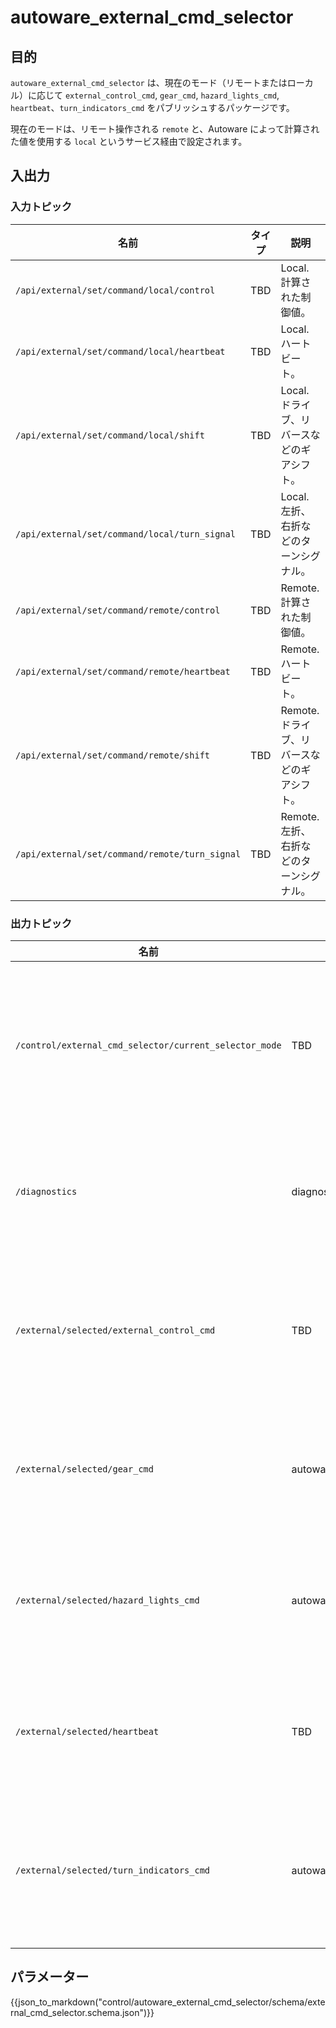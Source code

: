 # autoware_external_cmd_selector

## 目的

`autoware_external_cmd_selector` は、現在のモード（リモートまたはローカル）に応じて `external_control_cmd`, `gear_cmd`, `hazard_lights_cmd`, `heartbeat`、`turn_indicators_cmd` をパブリッシュするパッケージです。

現在のモードは、リモート操作される `remote` と、Autoware によって計算された値を使用する `local` というサービス経由で設定されます。

## 入出力

### 入力トピック

| 名前                                              | タイプ | 説明                                                                   |
| ------------------------------------------------ | ---- | ---------------------------------------------------------------------- |
| `/api/external/set/command/local/control`         | TBD  | Local. 計算された制御値。                                           |
| `/api/external/set/command/local/heartbeat`       | TBD  | Local. ハートビート。                                                  |
| `/api/external/set/command/local/shift`           | TBD  | Local. ドライブ、リバースなどのギアシフト。                             |
| `/api/external/set/command/local/turn_signal`     | TBD  | Local. 左折、右折などのターンシグナル。                                |
| `/api/external/set/command/remote/control`        | TBD  | Remote. 計算された制御値。                                           |
| `/api/external/set/command/remote/heartbeat`      | TBD  | Remote. ハートビート。                                                 |
| `/api/external/set/command/remote/shift`          | TBD  | Remote. ドライブ、リバースなどのギアシフト。                            |
| `/api/external/set/command/remote/turn_signal`    | TBD  | Remote. 左折、右折などのターンシグナル。                              |

### 出力トピック

| 名前                                                 | 種類                                                            | 説明                                             |
| ------------------------------------------------------ | ---------------------------------------------------------------- | ------------------------------------------------ |
| `/control/external_cmd_selector/current_selector_mode` | TBD                                                           | 現在の選択モード（リモートまたはローカル）         |
| `/diagnostics`                                         | diagnostic_msgs::msg::DiagnosticArray                         | ノードのアクティビティを確認する                   |
| `/external/selected/external_control_cmd`              | TBD                                                           | 現在のモードでコントロールコマンドを渡す           |
| `/external/selected/gear_cmd`                          | autoware_vehicle_msgs::msg::GearCommand                       | 現在のモードでギヤコマンドを渡す                 |
| `/external/selected/hazard_lights_cmd`                 | autoware_vehicle_msgs::msg::HazardLightsCommand                 | 現在のモードでハザードライトを渡す               |
| `/external/selected/heartbeat`                         | TBD                                                           | 現在のモードでハートビートを渡す                 |
| `/external/selected/turn_indicators_cmd`               | autoware_vehicle_msgs::msg::TurnIndicatorsCommand               | 現在のモードでターニンジケーターを渡す           |

## パラメーター

{{json_to_markdown("control/autoware_external_cmd_selector/schema/external_cmd_selector.schema.json")}}

